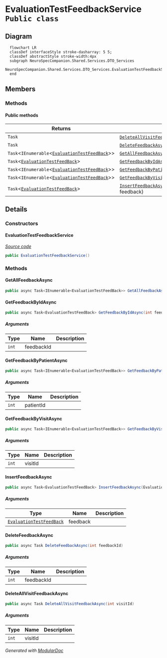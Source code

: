 # EvaluationTestFeedbackService `Public class`

## Diagram
```mermaid
  flowchart LR
  classDef interfaceStyle stroke-dasharray: 5 5;
  classDef abstractStyle stroke-width:4px
  subgraph NeuroSpecCompanion.Shared.Services.DTO_Services
  NeuroSpecCompanion.Shared.Services.DTO_Services.EvaluationTestFeedbackService[[EvaluationTestFeedbackService]]
  end
```

## Members
### Methods
#### Public  methods
| Returns | Name |
| --- | --- |
| `Task` | [`DeleteAllVisitFeedbackAsync`](#deleteallvisitfeedbackasync)(`int` visitId) |
| `Task` | [`DeleteFeedbackAsync`](#deletefeedbackasync)(`int` feedbackId) |
| `Task`&lt;`IEnumerable`&lt;[`EvaluationTestFeedBack`](../../../../neurospec/shared/models/dto/EvaluationTestFeedBack.md)&gt;&gt; | [`GetAllFeedbackAsync`](#getallfeedbackasync)() |
| `Task`&lt;[`EvaluationTestFeedBack`](../../../../neurospec/shared/models/dto/EvaluationTestFeedBack.md)&gt; | [`GetFeedbackByIdAsync`](#getfeedbackbyidasync)(`int` feedbackId) |
| `Task`&lt;`IEnumerable`&lt;[`EvaluationTestFeedBack`](../../../../neurospec/shared/models/dto/EvaluationTestFeedBack.md)&gt;&gt; | [`GetFeedbackByPatientAsync`](#getfeedbackbypatientasync)(`int` patientId) |
| `Task`&lt;`IEnumerable`&lt;[`EvaluationTestFeedBack`](../../../../neurospec/shared/models/dto/EvaluationTestFeedBack.md)&gt;&gt; | [`GetFeedbackByVisitAsync`](#getfeedbackbyvisitasync)(`int` visitId) |
| `Task`&lt;[`EvaluationTestFeedBack`](../../../../neurospec/shared/models/dto/EvaluationTestFeedBack.md)&gt; | [`InsertFeedbackAsync`](#insertfeedbackasync)([`EvaluationTestFeedBack`](../../../../neurospec/shared/models/dto/EvaluationTestFeedBack.md) feedback) |

## Details
### Constructors
#### EvaluationTestFeedbackService
[*Source code*](https://github.com///blob//NeuroSpec.Shared/Services/DTO_Services/EvaluationTestFeedbackService.cs#L16)
```csharp
public EvaluationTestFeedbackService()
```

### Methods
#### GetAllFeedbackAsync
```csharp
public async Task<IEnumerable<EvaluationTestFeedBack>> GetAllFeedbackAsync()
```

#### GetFeedbackByIdAsync
```csharp
public async Task<EvaluationTestFeedBack> GetFeedbackByIdAsync(int feedbackId)
```
##### Arguments
| Type | Name | Description |
| --- | --- | --- |
| `int` | feedbackId |   |

#### GetFeedbackByPatientAsync
```csharp
public async Task<IEnumerable<EvaluationTestFeedBack>> GetFeedbackByPatientAsync(int patientId)
```
##### Arguments
| Type | Name | Description |
| --- | --- | --- |
| `int` | patientId |   |

#### GetFeedbackByVisitAsync
```csharp
public async Task<IEnumerable<EvaluationTestFeedBack>> GetFeedbackByVisitAsync(int visitId)
```
##### Arguments
| Type | Name | Description |
| --- | --- | --- |
| `int` | visitId |   |

#### InsertFeedbackAsync
```csharp
public async Task<EvaluationTestFeedBack> InsertFeedbackAsync(EvaluationTestFeedBack feedback)
```
##### Arguments
| Type | Name | Description |
| --- | --- | --- |
| [`EvaluationTestFeedBack`](../../../../neurospec/shared/models/dto/EvaluationTestFeedBack.md) | feedback |   |

#### DeleteFeedbackAsync
```csharp
public async Task DeleteFeedbackAsync(int feedbackId)
```
##### Arguments
| Type | Name | Description |
| --- | --- | --- |
| `int` | feedbackId |   |

#### DeleteAllVisitFeedbackAsync
```csharp
public async Task DeleteAllVisitFeedbackAsync(int visitId)
```
##### Arguments
| Type | Name | Description |
| --- | --- | --- |
| `int` | visitId |   |

*Generated with* [*ModularDoc*](https://github.com/hailstorm75/ModularDoc)
